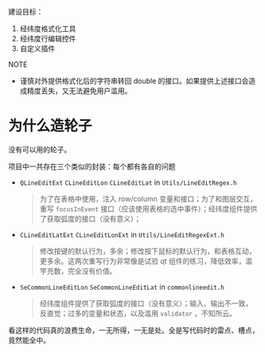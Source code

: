 建设目标：

1. 经纬度格式化工具
2. 经纬度行编辑控件
3. 自定义插件

NOTE

- 谨慎对外提供格式化后的字符串转回 double 的接口。如果提供上述接口会造成精度丢失，又无法避免用户滥用。

# 为什么造轮子

没有可以用的轮子。

项目中一共存在三个类似的封装：每个都有各自的问题

- `QLineEditExt` `CLineEditLon` `CLineEditLat` in `Utils/LineEditRegex.h`

    > 为了在表格中使用，注入 row/column 变量和接口；为了和图层交互，重写 `focusInEvent` 接口（应该使用表格的选中事件）；经纬度组件提供了获取弧度的接口（没有意义）；

- `CLineEditLatExt` `CLineEditLonExt` in `Utils/LineEditRegexExt.h`

    > 修改按键的默认行为，多余；修改按下鼠标的默认行为，和表格互动，更多余。这两次重写行为非常像是试验 qt 组件的练习，降低效率，滥竽充数，完全没有价值。

- `SeCommonLineEditLon` `SeCommonLineEditLat` in `commonlineedit.h`

    > 经纬度组件提供了获取弧度的接口（没有意义）；输入、输出不一致，反直觉；过多的变量和状态，以及滥用 `validator` ，不知所云。

看这样的代码真的浪费生命，一无所得，一无是处。全是写代码时的雷点、槽点，竟然能全中。